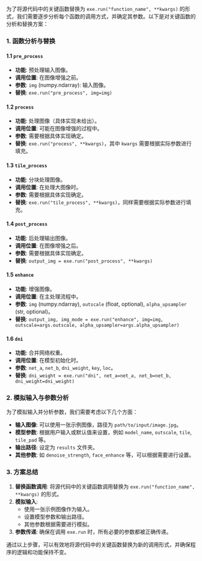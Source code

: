 为了将源代码中的关键函数替换为 `exe.run("function_name", **kwargs)` 的形式，我们需要逐步分析每个函数的调用方式，并确定其参数。以下是对关键函数的分析和替换方案：

### 1. 函数分析与替换

#### 1.1 `pre_process`
- **功能**: 预处理输入图像。
- **调用位置**: 在图像增强之前。
- **参数**: `img` (numpy.ndarray): 输入图像。
- **替换**: `exe.run("pre_process", img=img)`

#### 1.2 `process`
- **功能**: 处理图像（具体实现未给出）。
- **调用位置**: 可能在图像增强的过程中。
- **参数**: 需要根据具体实现确定。
- **替换**: `exe.run("process", **kwargs)`，其中 `kwargs` 需要根据实际参数进行填充。

#### 1.3 `tile_process`
- **功能**: 分块处理图像。
- **调用位置**: 在处理大图像时。
- **参数**: 需要根据具体实现确定。
- **替换**: `exe.run("tile_process", **kwargs)`，同样需要根据实际参数进行填充。

#### 1.4 `post_process`
- **功能**: 后处理输出图像。
- **调用位置**: 在图像增强之后。
- **参数**: 需要根据具体实现确定。
- **替换**: `output_img = exe.run("post_process", **kwargs)`

#### 1.5 `enhance`
- **功能**: 增强图像。
- **调用位置**: 在主处理流程中。
- **参数**: `img` (numpy.ndarray), `outscale` (float, optional), `alpha_upsampler` (str, optional)。
- **替换**: `output_img, img_mode = exe.run("enhance", img=img, outscale=args.outscale, alpha_upsampler=args.alpha_upsampler)`

#### 1.6 `dni`
- **功能**: 合并网络权重。
- **调用位置**: 在模型初始化时。
- **参数**: `net_a`, `net_b`, `dni_weight`, `key`, `loc`。
- **替换**: `dni_weight = exe.run("dni", net_a=net_a, net_b=net_b, dni_weight=dni_weight)`

### 2. 模拟输入与参数分析

为了模拟输入并分析参数，我们需要考虑以下几个方面：

- **输入图像**: 可以使用一张示例图像，路径为 `path/to/input/image.jpg`。
- **模型参数**: 根据用户输入或默认值来设置，例如 `model_name`, `outscale`, `tile`, `tile_pad` 等。
- **输出路径**: 设定为 `results` 文件夹。
- **其他参数**: 如 `denoise_strength`, `face_enhance` 等，可以根据需要进行设置。

### 3. 方案总结

1. **替换函数调用**: 将源代码中的关键函数调用替换为 `exe.run("function_name", **kwargs)` 的形式。
2. **模拟输入**: 
   - 使用一张示例图像作为输入。
   - 设置模型参数和输出路径。
   - 其他参数根据需要进行模拟。
3. **参数传递**: 确保在调用 `exe.run` 时，所有必要的参数都被正确传递。

通过以上步骤，可以有效地将源代码中的关键函数替换为新的调用形式，并确保程序的逻辑和功能保持不变。